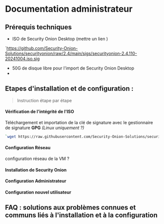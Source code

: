 # Documentation administrateur

## Prérequis techniques

- ISO de Security Onion Desktop (mettre un lien )

`https://github.com/Security-Onion-Solutions/securityonion/raw/2.4/main/sigs/securityonion-2.4.110-20241004.iso.sig
- 50G de disque libre pour l'import de Security Onion Desktop
- 

## Etapes d'installation et de configuration : 
> Instruction étape par étape

#### Vérification de l'intégrité de l'ISO

Téléchargement et importation de la clé de signature avec le gestionnaire de signature **GPG** *(Linux uniquement ?)*
```bash
`wget https://raw.githubusercontent.com/Security-Onion-Solutions/securityonion/2.4/main/KEYS -O - | gpg --import -  `
```

#### Configuration Réseau 
configuration réseau de la VM  ?

#### Installation de Security Onion

#### Configuration Administrateur

#### Configuration nouvel utilisateur

## FAQ : solutions aux problèmes connues et communs liés à l'installation et à la configuration